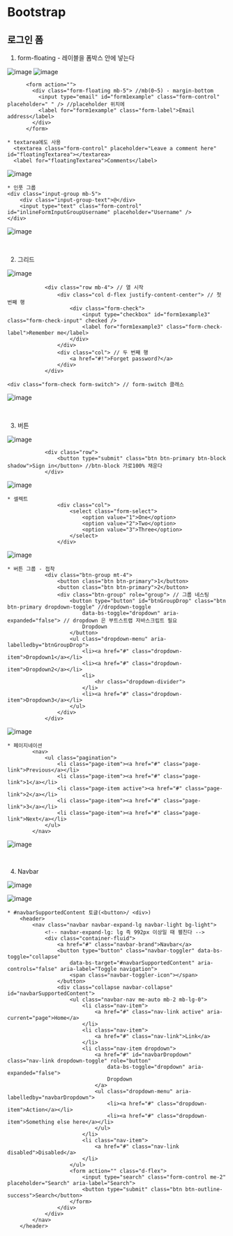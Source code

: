 Bootstrap
=============

로그인 폼
--------

1. form-floating - 레이블을 폼박스 안에 넣는다

![image](https://user-images.githubusercontent.com/30430227/153338277-c5932ad7-c2f5-4e99-bcdc-856c24d07186.png)
![image](https://user-images.githubusercontent.com/30430227/153338344-1b69b088-6241-484d-bd10-f1e027393f3b.png)

```
      <form action="">
        <div class="form-floating mb-5"> //mb(0~5) - margin-bottom
          <input type="email" id="form1example" class="form-control" placeholder=" " /> //placeholder 위치에
          <label for="form1example" class="form-label">Email address</label>
        </div>
      </form>
```
```
* textarea에도 사용
  <textarea class="form-control" placeholder="Leave a comment here" id="floatingTextarea"></textarea>
  <label for="floatingTextarea">Comments</label>
```
![image](https://user-images.githubusercontent.com/30430227/153341657-bc11ae7f-a659-40f5-b9af-4cd4bb3049ed.png)

```
* 인풋 그룹
<div class="input-group mb-5">
    <div class="input-group-text">@</div>
    <input type="text" class="form-control" id="inlineFormInputGroupUsername" placeholder="Username" />
</div>
```
![image](https://user-images.githubusercontent.com/30430227/153344241-9ff52c01-68ce-49a1-b920-aa24adcc2275.png)

<br>

2. 그리드

![image](https://user-images.githubusercontent.com/30430227/153340238-361c7211-1e83-481e-82d5-bef075f8b065.png)

```
            <div class="row mb-4"> // 열 시작
                <div class="col d-flex justify-content-center"> // 첫 번째 행
                    <div class="form-check">
                        <input type="checkbox" id="form1example3" class="form-check-input" checked />
                        <label for="form1example3" class="form-check-label">Remember me</label>
                    </div>
                </div>
                <div class="col"> // 두 번째 행
                    <a href="#!">Forget password?</a>
                </div>
            </div>
```


`<div class="form-check form-switch"> // form-switch 클래스`

![image](https://user-images.githubusercontent.com/30430227/153343546-85db7dba-cc5c-4f49-a2c2-bc7b6b4f33f3.png)


<br>

3. 버튼

![image](https://user-images.githubusercontent.com/30430227/153342369-17c4c898-dff1-4087-aabd-72f6df9482a3.png)

```
            <div class="row">
                <button type="submit" class="btn btn-primary btn-block shadow">Sign in</button> //btn-block 가로100% 채운다
            </div>
```

![image](https://user-images.githubusercontent.com/30430227/153342595-18764884-a2b3-4768-89b2-45ef8a639140.png)

```
* 셀렉트
                <div class="col">
                    <select class="form-select">
                        <option value="1">One</option>
                        <option value="2">Two</option>
                        <option value="3">Three</option>
                    </select>
                </div>
```

![image](https://user-images.githubusercontent.com/30430227/153345048-cfd39830-6ea3-485f-9bbe-0edbd46ee398.png)

```
* 버튼 그룹 - 접착
            <div class="btn-group mt-4"> 
                <button class="btn btn-primary">1</button>
                <button class="btn btn-primary">2</button>
                <div class="btn-group" role="group"> // 그룹 네스팅
                    <button type="button" id="btnGroupDrop" class="btn btn-primary dropdown-toggle" //dropdown-toggle
                        data-bs-toggle="dropdown" aria-expanded="false"> // dropdown 은 부트스트랩 자바스크립트 필요
                        Dropdown
                    </button>
                    <ul class="dropdown-menu" aria-labelledby="btnGroupDrop">
                        <li><a href="#" class="dropdown-item">Dropdown1</a></li>
                        <li><a href="#" class="dropdown-item">Dropdown2</a></li>
                        <li>
                            <hr class="dropdown-divider">
                        </li>
                        <li><a href="#" class="dropdown-item">Dropdown3</a></li>
                    </ul>
                </div>
            </div>
```

![image](https://user-images.githubusercontent.com/30430227/153348397-54c4ca4b-71bc-4cdb-a01c-207fdaa7877e.png)

```
* 페이지네이션
        <nav>
            <ul class="pagination">
                <li class="page-item"><a href="#" class="page-link">Previous</a></li>
                <li class="page-item"><a href="#" class="page-link">1</a></li>
                <li class="page-item active"><a href="#" class="page-link">2</a></li>
                <li class="page-item"><a href="#" class="page-link">3</a></li>
                <li class="page-item"><a href="#" class="page-link">Next</a></li>
            </ul>
        </nav>
```

![image](https://user-images.githubusercontent.com/30430227/153349286-2a2d48a2-df12-48c2-8f75-051e028fbd6a.png)

<br>

4. Navbar

![image](https://user-images.githubusercontent.com/30430227/153352698-faa8af58-48ca-468d-877f-01d29da7f46f.png)

![image](https://user-images.githubusercontent.com/30430227/153352645-064e5172-8d03-43f9-a32b-e2499804d223.png)


```
* #navbarSupportedContent 토글(<button>/ <div>)
    <header>
        <nav class="navbar navbar-expand-lg navbar-light bg-light">
            <!-- navbar-expand-lg: lg 즉 992px 이상일 때 펼친다 -->
            <div class="container-fluid">
                <a href="#" class="navbar-brand">Navbar</a>
                <button type="button" class="navbar-toggler" data-bs-toggle="collapse"
                    data-bs-target="#navbarSupportedContent" aria-controls="false" aria-label="Toggle navigation">
                    <span class="navbar-toggler-icon"></span>
                </button>
                <div class="collapse navbar-collapse" id="navbarSupportedContent">
                    <ul class="navbar-nav me-auto mb-2 mb-lg-0">
                        <li class="nav-item">
                            <a href="#" class="nav-link active" aria-current="page">Home</a>
                        </li>
                        <li class="nav-item">
                            <a href="#" class="nav-link">Link</a>
                        </li>
                        <li class="nav-item dropdown">
                            <a href="#" id="navbarDropdown" class="nav-link dropdown-toggle" role="button"
                                data-bs-toggle="dropdown" aria-expanded="false">
                                Dropdown
                            </a>
                            <ul class="dropdown-menu" aria-labelledby="navbarDropdown">
                                <li><a href="#" class="dropdown-item">Action</a></li>
                                <li><a href="#" class="dropdown-item">Something else here</a></li>
                            </ul>
                        </li>
                        <li class="nav-item">
                            <a href="#" class="nav-link disabled">Disabled</a>
                        </li>
                    </ul>
                    <form action="" class="d-flex">
                        <input type="search" class="form-control me-2" placeholder="Search" aria-label="Search">
                        <button type="submit" class="btn btn-outline-success">Search</button>
                    </form>
                </div>
            </div>
        </nav>
    </header>
```
